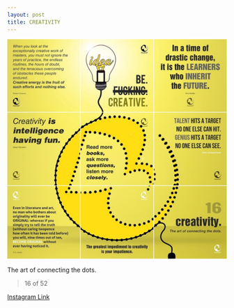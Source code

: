 ```yaml
---
layout: post
title: CREATIVITY
---
```


![16 CREATIVITY](/images/dc16.jpg)

The art of connecting the dots.

> 16 of 52

[Instagram Link](https://www.instagram.com/p/mxsGIMRMoX/)
